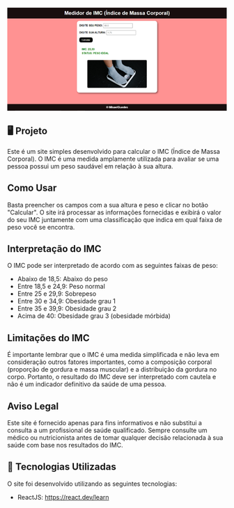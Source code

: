 <p>
    <img src="src/assets/preview.png" alt="Prévia do Site"/>
</p>

## 🖥️ Projeto
Este é um site simples desenvolvido para calcular o IMC (Índice de Massa Corporal). O IMC é uma medida amplamente utilizada para avaliar se uma pessoa possui um peso saudável em relação à sua altura.

## Como Usar
Basta preencher os campos com a sua altura e peso e clicar no botão "Calcular". O site irá processar as informações fornecidas e exibirá o valor do seu IMC juntamente com uma classificação que indica em qual faixa de peso você se encontra.

## Interpretação do IMC
O IMC pode ser interpretado de acordo com as seguintes faixas de peso:

- Abaixo de 18,5: Abaixo do peso
- Entre 18,5 e 24,9: Peso normal
- Entre 25 e 29,9: Sobrepeso
- Entre 30 e 34,9: Obesidade grau 1
- Entre 35 e 39,9: Obesidade grau 2
- Acima de 40: Obesidade grau 3 (obesidade mórbida)

## Limitações do IMC
É importante lembrar que o IMC é uma medida simplificada e não leva em consideração outros fatores importantes, como a composição corporal (proporção de gordura e massa muscular) e a distribuição da gordura no corpo. Portanto, o resultado do IMC deve ser interpretado com cautela e não é um indicador definitivo da saúde de uma pessoa.

## Aviso Legal
Este site é fornecido apenas para fins informativos e não substitui a consulta a um profissional de saúde qualificado. Sempre consulte um médico ou nutricionista antes de tomar qualquer decisão relacionada à sua saúde com base nos resultados do IMC.

## 🚀 Tecnologias Utilizadas
O site foi desenvolvido utilizando as seguintes tecnologias:

- ReactJS: https://react.dev/learn